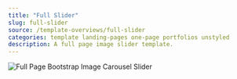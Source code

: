 ```yaml
---
title: "Full Slider"
slug: full-slider
source: /template-overviews/full-slider
categories: template landing-pages one-page portfolios unstyled
description: A full page image slider template.
---
```


<img src="http://sbootstrap.BootstrapBasec.netdna-cdn.com/assets/img/templates/full-slider.jpg" class="img-responsive" alt="Full Page Bootstrap Image Carousel Slider">